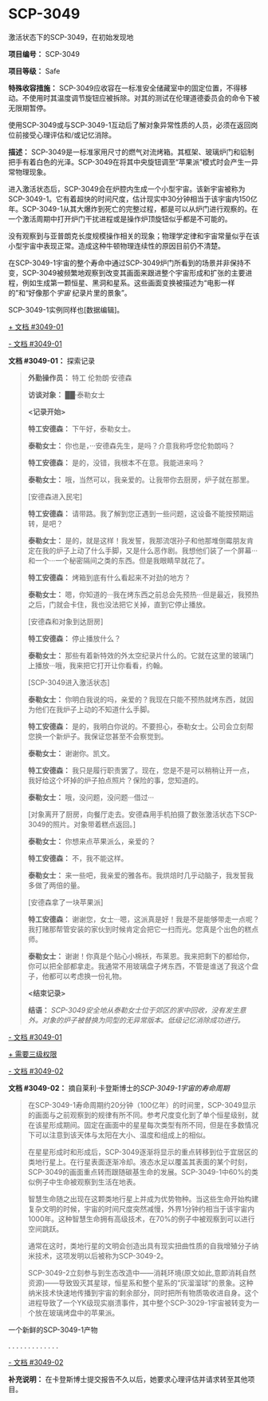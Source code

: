 # SCP-3049
                        




激活状态下的SCP-3049，在初始发现地



**项目编号：** SCP-3049

**项目等级：** Safe

**特殊收容措施：** SCP-3049应收容在一标准安全储藏室中的固定位置，不得移动。不使用时其温度调节旋钮应被拆除。对其的测试在伦理道德委员会的命令下被无限期暂停。

使用SCP-3049或与SCP-3049-1互动后了解对象异常性质的人员，必须在返回岗位前接受心理评估和/或记忆消除。

**描述：** SCP-3049是一标准家用尺寸的燃气对流烤箱。其框架、玻璃炉门和铝制把手有着白色的光泽。SCP-3049在将其中央旋钮调至“苹果派”模式时会产生一异常物理现象。

进入激活状态后，SCP-3049会在炉腔内生成一个小型宇宙。该新宇宙被称为SCP-3049-1。它有着超快的时间尺度，估计现实中30分钟相当于该宇宙内150亿年。SCP-3049-1从其大爆炸到死亡的完整过程，都是可以从炉门进行观察的。在一个激活周期中打开炉门干扰进程或是操作炉顶旋钮似乎都是不可能的。

没有观察到与亚普朗克长度规模操作相关的现象；物理学定律和宇宙常量似乎在该小型宇宙中表现正常。造成这种牛顿物理连续性的原因目前仍不清楚。

在SCP-3049-1宇宙的整个寿命中通过SCP-3049炉门所看到的场景并非保持不变，SCP-3049被频繁地观察到改变其画面来跟进整个宇宙形成和扩张的主要进程，例如生成第一颗恒星、黑洞和星系。这些画面变换被描述为“电影一样的”和“好像那个*宇宙* 纪录片里的景象”。

SCP-3049-1实例同样也[数据编辑]。


<a shape='rect' class='collapsible-block-link' href='javascript:;'>+&#160;&#25991;&#26723;&#160;#3049-01</a>

<a shape='rect' class='collapsible-block-link' href='javascript:;'>-&#160;&#25991;&#26723;&#160;#3049-01</a>

**文档 #3049-01：** 探索记录


> **外勤操作员：** 特工 伦勃朗·安德森
> 
> **访谈对象：** ██·泰勒女士
> 
> **<记录开始>** 
> 
> **特工安德森：** 下午好，泰勒女士。
> 
> **泰勒女士：** 你也是，···安德森先生，是吗？介意我称呼您伦勃朗吗？
> 
> **特工安德森：** 是的，没错，我根本不在意。我能进来吗？
> 
> **泰勒女士：** 哦，当然可以，我亲爱的。让我带你去厨房，炉子就在那里。
> 
> [安德森进入民宅]
> 
> **特工安德森：** 请带路。我了解到您正遇到一些问题，这设备不能按预期运转，是吧？
> 
> **泰勒女士：** 是的，就是这样！我发誓，我那流氓孙子和他那堆倒霉朋友肯定在我的炉子上动了什么手脚，又是什么恶作剧。我想他们装了一个屏幕···和一个···一个秘密隔间之类的东西。但是我眼睛早就花了。
> 
> **特工安德森：** 烤箱到底有什么看起来不对劲的地方？
> 
> **泰勒女士：** 嗯，你知道的···我在烤东西之前总会先预热···但是最近，我预热之后，门就会卡住，我也没法把它关掉，直到它停止播放。
> 
> [安德森和对象到达厨房]
> 
> **特工安德森：** 停止播放什么？
> 
> **泰勒女士：** 那些有着新特效的外太空纪录片什么的。它就在这里的玻璃门上播放···哦，我来把它打开让你看看，约翰。
> 
> [SCP-3049进入激活状态]
> 
> **泰勒女士：** 你明白我说的吗，亲爱的？我现在只能不预热就烤东西，就因为他们在我炉子上动的不知道什么手脚。
> 
> **特工安德森：** 是的，我明白你说的。不要担心，泰勒女士。公司会立刻帮您换一个新炉子。我保证您甚至不会察觉到。
> 
> **泰勒女士：** 谢谢你。凯文。
> 
> **特工安德森：** 我只是履行职责罢了。现在，您是不是可以稍稍让开一点，我好给这个坏掉的炉子拍点照片？保险的事，您知道的。
> 
> **泰勒女士：** 哦，没问题，没问题···借过···
> 
> [对象离开了厨房，向餐厅走去。安德森用手机拍摄了数张激活状态下SCP-3049的照片。对象带着糕点返回。]
> 
> **泰勒女士：** 你想来点苹果派么，亲爱的？
> 
> **特工安德森：** 不，我不能这样。
> 
> **泰勒女士：** 来一些吧，我亲爱的雅各布。我烘焙时几乎动脑子，我发誓我多做了两倍的量。
> 
> [安德森拿了一块苹果派]
> 
> **特工安德森：** 谢谢您，女士···嗯，这派真是好！我是不是能够带走一点呢？我打赌那帮管安装的家伙到时候肯定会把它一扫而光。您真是个出色的糕点师。
> 
> **泰勒女士：** 谢谢！你真是个贴心小棉袄，布莱恩。我来把剩下的都给你，你可以把全部都拿走。我通常不用玻璃盘子烤东西，不管是谁送了我这个盘子，他都可以考虑换一份礼物。
> 
> **<结束记录>** 
> 
> **结语：** *SCP-3049安全地从泰勒女士位于郊区的家中回收，没有发生意外。对象的炉子被替换为同型的无异常版本。低级记忆消除成功进行。* 
> 


<a shape='rect' class='collapsible-block-link' href='javascript:;'>-&#160;&#25991;&#26723;&#160;#3049-01</a>



<a shape='rect' class='collapsible-block-link' href='javascript:;'>+&#160;&#38656;&#35201;&#19977;&#32423;&#26435;&#38480;</a>

<a shape='rect' class='collapsible-block-link' href='javascript:;'>-&#160;&#25991;&#26723;&#160;#3049-02</a>

**文档 #3049-02：**  摘自莱利·卡登斯博士的*SCP-3049-1宇宙的寿命周期* 


> 在SCP-3049-1寿命周期约20分钟（100亿年）的时间里，SCP-3049显示的画面与之前观察到的规律有所不同。参考尺度变化到了单个恒星级别，就在该星形成期间。固定在画面中的星星每次类型有所不同，但是在多数情况下可以注意到该天体与太阳在大小、温度和组成上的相似。
> 
> 在星星形成时和形成后，SCP-3049逐渐将显示的重点转移到位于宜居区的类地行星上。在行星表面逐渐冷却。液态水足以覆盖其表面的某个时刻，SCP-3049的画面重点转而跟随碳基生命的发展。SCP-3049-1中60%的类似例子中生命被观察到生活在地表。
> 
> 智慧生命随之出现在这颗类地行星上并成为优势物种。当这些生命开始构建复杂文明的时候，宇宙的时间尺度突然减慢，外界1分钟约相当于该宇宙内1000年。这种智慧生命拥有高级技术，在70%的例子中被观察到可以进行空间跳跃。
> 
> 通常在这时，类地行星的文明会创造出具有现实扭曲性质的自我增殖分子纳米技术，这项发明以后被称为SCP-3049-2。
> 
> SCP-3049-2立刻参与到生态改造中——消耗环境(原文如此,意即消耗自然资源)——导致毁灭其星球，恒星系和整个星系的“灰溜溜球”的景象。这种纳米技术快速地传播到宇宙的剩余部分，同时把所有物质吸收进自身。这个进程导致了一个YK级现实崩溃事件，其中整个SCP-3029-1宇宙被转变为一个放在玻璃烤盘中的苹果派。
> 



一个新鲜的SCP-3049-1产物




.
.
.
.
.
.
.
.
.
.
.
.
.



<a shape='rect' class='collapsible-block-link' href='javascript:;'>-&#160;&#25991;&#26723;&#160;#3049-02</a>


**补充说明：**  在卡登斯博士提交报告不久以后，她要求心理评估并请求转至其他项目。



                    